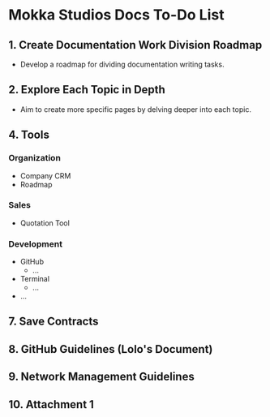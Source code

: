 # Mokka Studios Docs To-Do List

## 1. Create Documentation Work Division Roadmap
- Develop a roadmap for dividing documentation writing tasks.

## 2. Explore Each Topic in Depth
- Aim to create more specific pages by delving deeper into each topic.

## 4. Tools
### Organization
- Company CRM
- Roadmap

### Sales
- Quotation Tool

### Development
- GitHub
  - ...
- Terminal
  - ...
- ...

## 7. Save Contracts

## 8. GitHub Guidelines (Lolo's Document)

## 9. Network Management Guidelines

## 10. Attachment 1
